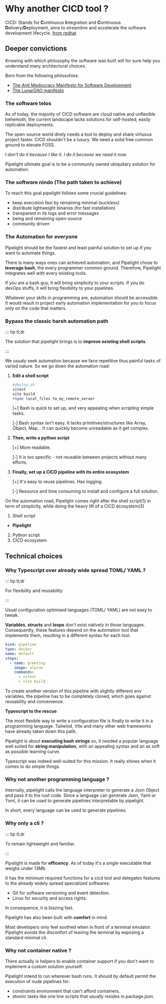 # Why another CICD tool ?

CICD: Stands for **C**ontinuous **I**ntegration and **C**ontinuous
**D**elivery/**D**eployment, aims to streamline and accelerate the software
development lifecycle.
[from redhat](https://www.redhat.com/en/topics/devops/what-is-ci-cd)

## Deeper convictions

Knowing with which philosophy the software was built will for sure help you
understand many architectural choices.

Born from the following philosohies:

- [The Anti Mediocracy Manifesto for Software Development](https://gist.github.com/mathiasrw/cb3b15630a418f5cff3035463a048a59)
- [The LunarDAO manifesto](https://lunardao.net/manifesto.html)

### The software telos

As of today, the majority of CICD software are cloud native and unflexible
behemoth, the current landscape lacks solutions for self-hosted, easily
replicable deployments.

The open-source world direly needs a tool to deploy and share virtuous project
faster. CICD shouldn't be a luxury. We need a solid free common ground to
elevate FOSS.

_I don't do it because I like it. I do it because we need it now._

Pipelight ultimate goal is to be a community owned ubiquitary solution for
automation.

### The software nindo (The path taken to achieve)

To reach this goal pipelight follows some crucial guidelines:

- keep execution fast by remaining minimal (suckless)
- distribute lightweight binaries (for fast installation)
- transparent in its logs and error messages
- being and remaining open-source
- community driven

### The Automation for everyone

Pipelight should be the fastest and least painful solution to set up if you
want to automate things.

There is many ways ones can achieved automation, and Pipelight chose to
**leverage bash**, the every programmer common ground. Therefore, Pipelight
integrates well with every existing tools.

If you are a bash guy, it will bring simplicity to your scripts. If you do
devOps stuffs, it will bring flexibility to your pipelines.

Whatever your skills in programming are, automation should be accessible. It
would result in project early automation implementation for you to focus only on
the code that matters.

### Bypass the classic harsh automation path

::: tip tl;dr

The solution that pipelight brings is to **improve existing shell scripts**.

:::

We usualy seek automation because we face repetitive thus painful tasks of
varied nature. So we go down the automation road:

1. **Edit a shell script**

   ```sh
   #deploy.sh
   vitest
   vite build
   rsync local_files to_my_remote_server
   ```

   [+] Bash is quick to set up, and very appealing when scripting simple tasks.

   [-] Bash syntax isn't easy. It lacks primitives/structures like Array,
   Object, Map... It can quickly become unreadable as it get complex.

2. **Then, write a python script**

   [+] More readable.

   [-] It is too specific - not reusable between projects without many efforts.

3. **Finally, set up a CICD pipeline with its entire ecosystem**

   [+] It's easy to reuse pipelines. Has logging.

   [-] Resource and time consuming to install and configure a full solution.

On the automation road, Pipelight comes right after the shell script(1) in term
of simplicity, while doing the heavy lift of a CICD ecosystem(3)

1. Shell script

- **Pipelight**

2. Python script
3. CICD ecosystem

## Technical choices

### Why Typescript over already wide spread TOML/ YAML ?

::: tip tl;dr

For flexibility and reusability

:::

Usual configuration optimised languages (TOML/ YAML) are not easy to tweak.

**Variables**, **structs** and **loops** don't exist natively in those
languages. Consequently, these features depend on the automation tool that
implements them, resulting in a different syntax for each tool.

```yaml
kind: pipeline
type: docker
name: default
steps:
  - name: greeting
    image: alpine
    commands:
      - vitest
      - vite build
```

To create another version of this pipeline with slightly different env
variables, the pipeline has to be completely cloned, which goes against
reusability and convenience.

**Typescript to the rescue**

The most flexible way to write a configuration file is finally to write it in a
programming language. Tailwind, Vite and many other web frameworks have already
taken down this path.

Pipelight is about **executing bash strings** so, it needed a popular language
well suited for **string manipulation**, with an appealing syntax and an as soft
as possible learning curve.

Typescript was indeed well-suited for this mission. It really shines when it
comes to do simple things.

### Why not another programming language ?

Internally, pipelight calls the language interpreter to generate a Json Object
and pass it to the rust code. Since a language can generate Json, Yaml or Toml,
it can be used to generate pipelines interpretable by pipelight.

In short, every language can be used to generate pipelines.

### Why only a cli ?

::: tip tl;dr

To remain lightweight and familiar.

:::

Pipelight is made for **efficency**. As of today it's a single executable that
weighs under 13Mb.

It has the minimum required functions for a cicd tool and delegates features to
the already widely spread specialized softwares:

- Git for software versioning and event detection.
- Linux for security and access rights.

In consequence, it is blazing fast.

Pipelight has also been built with **comfort** in mind.

Most developers only feel soothed when in front of a terminal emulator.
Pipelight avoids the disconfort of leaving the terminal by exposing a standard
minimal cli.

### Why not container native ?

There actually is helpers to enable container support if you don't want to
implement a custom solution yourself.

Pipelight intend to run wherever bash runs. It should by default permit the
execution of nude pipelines for:

- constraints environment that can't afford containers.
- atomic tasks like one line scripts that usually resides in package.json.
